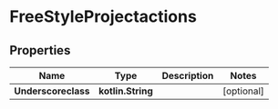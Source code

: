 
# FreeStyleProjectactions

## Properties
Name | Type | Description | Notes
------------ | ------------- | ------------- | -------------
**Underscoreclass** | **kotlin.String** |  |  [optional]



